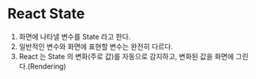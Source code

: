 # React State

1. 화면에 나타낼 변수를 State 라고 한다.
2. 일반적인 변수와 화면에 표현할 변수는 완전히 다르다.
3. React 는 State 의 변화(주로 값)를 자동으로 감지하고, 변화된 값을 화면에 그린다.(Rendering)
